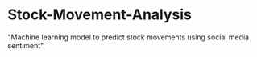 # Stock-Movement-Analysis
"Machine learning model to predict stock movements using social media sentiment"
